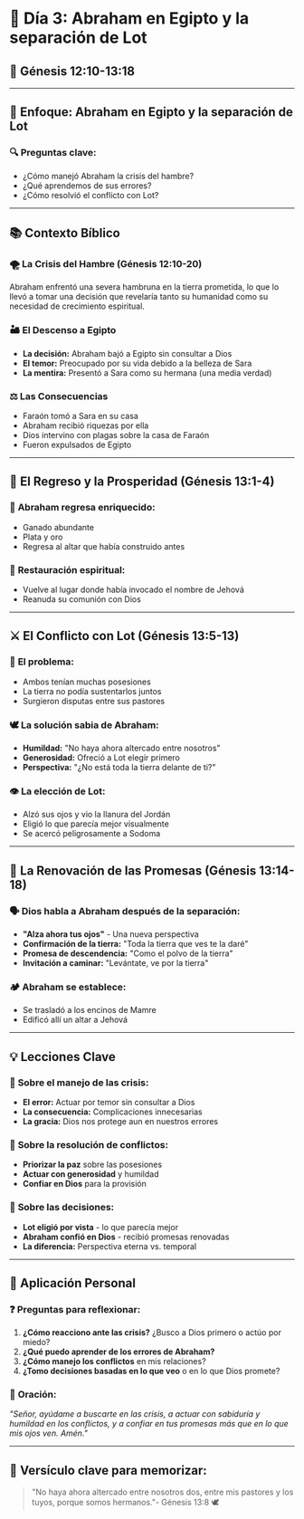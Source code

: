 # 📖 Día 3: Abraham en Egipto y la separación de Lot

## 📍 Génesis 12:10-13:18

---

## 🎯 **Enfoque: Abraham en Egipto y la separación de Lot**

### 🔍 **Preguntas clave:**

- ¿Cómo manejó Abraham la crisis del hambre?
- ¿Qué aprendemos de sus errores?
- ¿Cómo resolvió el conflicto con Lot?

---

## 📚 **Contexto Bíblico**

### 🌪️ **La Crisis del Hambre (Génesis 12:10-20)**

Abraham enfrentó una severa hambruna en la tierra prometida, lo que lo llevó a tomar una decisión que revelaría tanto su humanidad como su necesidad de crecimiento espiritual.

### 🏜️ **El Descenso a Egipto**

- **La decisión:** Abraham bajó a Egipto sin consultar a Dios
- **El temor:** Preocupado por su vida debido a la belleza de Sara
- **La mentira:** Presentó a Sara como su hermana (una media verdad)

### ⚖️ **Las Consecuencias**

- Faraón tomó a Sara en su casa
- Abraham recibió riquezas por ella
- Dios intervino con plagas sobre la casa de Faraón
- Fueron expulsados de Egipto

---

## 🔄 **El Regreso y la Prosperidad (Génesis 13:1-4)**

### 🐪 **Abraham regresa enriquecido:**

- Ganado abundante
- Plata y oro
- Regresa al altar que había construido antes

### 🙏 **Restauración espiritual:**

- Vuelve al lugar donde había invocado el nombre de Jehová
- Reanuda su comunión con Dios

---

## ⚔️ **El Conflicto con Lot (Génesis 13:5-13)**

### 🌱 **El problema:**

- Ambos tenían muchas posesiones
- La tierra no podía sustentarlos juntos
- Surgieron disputas entre sus pastores

### 🕊️ **La solución sabia de Abraham:**

- **Humildad:** "No haya ahora altercado entre nosotros"
- **Generosidad:** Ofreció a Lot elegir primero
- **Perspectiva:** "¿No está toda la tierra delante de ti?"

### 👁️ **La elección de Lot:**

- Alzó sus ojos y vio la llanura del Jordán
- Eligió lo que parecía mejor visualmente
- Se acercó peligrosamente a Sodoma

---

## 🌟 **La Renovación de las Promesas (Génesis 13:14-18)**

### 🗣️ **Dios habla a Abraham después de la separación:**

- **"Alza ahora tus ojos"** - Una nueva perspectiva
- **Confirmación de la tierra:** "Toda la tierra que ves te la daré"
- **Promesa de descendencia:** "Como el polvo de la tierra"
- **Invitación a caminar:** "Levántate, ve por la tierra"

### 🏕️ **Abraham se establece:**

- Se trasladó a los encinos de Mamre
- Edificó allí un altar a Jehová

---

## 💡 **Lecciones Clave**

### 🚨 **Sobre el manejo de las crisis:**

- **El error:** Actuar por temor sin consultar a Dios
- **La consecuencia:** Complicaciones innecesarias
- **La gracia:** Dios nos protege aun en nuestros errores

### 🤝 **Sobre la resolución de conflictos:**

- **Priorizar la paz** sobre las posesiones
- **Actuar con generosidad** y humildad
- **Confiar en Dios** para la provisión

### 👀 **Sobre las decisiones:**

- **Lot eligió por vista** - lo que parecía mejor
- **Abraham confió en Dios** - recibió promesas renovadas
- **La diferencia:** Perspectiva eterna vs. temporal

---

## 🎯 **Aplicación Personal**

### ❓ **Preguntas para reflexionar:**

1. **¿Cómo reacciono ante las crisis?** ¿Busco a Dios primero o actúo por miedo?
2. **¿Qué puedo aprender de los errores de Abraham?**
3. **¿Cómo manejo los conflictos** en mis relaciones?
4. **¿Tomo decisiones basadas en lo que veo** o en lo que Dios promete?

### 🙏 **Oración:**

*"Señor, ayúdame a buscarte en las crisis, a actuar con sabiduría y humildad en los conflictos, y a confiar en tus promesas más que en lo que mis ojos ven. Amén."*

---

## 📝 **Versículo clave para memorizar:**

> "No haya ahora altercado entre nosotros dos, entre mis pastores y los tuyos, porque somos hermanos."- Génesis 13:8 🕊️
>